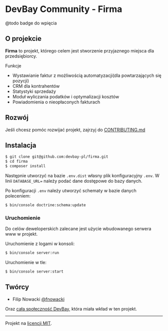 # DevBay Community - Firma
@todo badge do wpięcia

## O projekcie
**Firma** to projekt, którego celem jest stworzenie przyjaznego miejsca dla przedsiębiorcy.

Funkcje
- Wystawianie faktur z możliwością automatyzacji(dla powtarzających się pozycji)
- CRM dla kontrahentów
- Statystyki sprzedaży
- Moduł wyliczania podatków i optymalizacji kosztów
- Powiadomienia o nieopłaconych fakturach

## Rozwój
Jeśli chcesz pomóc rozwijać projekt, zajrzyj do [CONTRIBUTING.md](https://github.com/devbay-pl/firma/blob/master/CONTRIBUTING.md)

## Instalacja
```bash
$ git clone git@github.com:devbay-pl/firma.git
$ cd firma
$ composer install
```
Następnie utworzyć na bazie `.env.dist` własny plik konfiguracyjny `.env`.
W linii `DATABASE_URL=` należy podać dane dostępowe do bazy danych.

Po konfiguracji `.env` należy utworzyć schematy w bazie danych poleceniem:
```bash
$ bin/console doctrine:schema:update
```

### Uruchomienie
Do celów deweloperskich zalecane jest użycie wbudowanego serwera www w projekt.

Uruchomienie z logami w konsoli:
```bash
$ bin/console server:run
```

Uruchomienie w tle:
```bash
$ bin/console server:start
```

## Twórcy
- Filip Nowacki [@fnowacki](https://github.com/fnowacki) 

Oraz [cała społeczność DevBay](https://github.com/devbay-pl/firma/graphs/contributors), która miała wkład w ten projekt.

___
Projekt na [licencji MIT](https://github.com/devbay-pl/firma/blob/master/LICENSE).